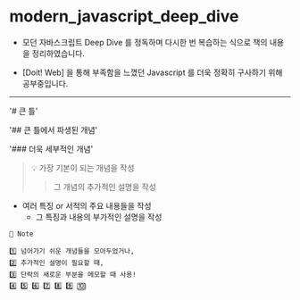 # modern_javascript_deep_dive
- 모던 자바스크립트 Deep Dive 를 정독하며 다시한 번 복습하는 식으로 책의 내용을 정리하였습니다.

- [Doit! Web] 을 통해 부족함을 느꼈던 Javascript 를 더욱 정확히 구사하기 위해 공부중입니다.

-----------------------

'# 큰 틀'
<br>

'## 큰 틀에서 파생된 개념'
<br>

'### 더욱 세부적인 개념'
<br>

> 💡 가장 기본이 되는 개념을 작성
>> 그 개념의 추가적인 설명을 작성

- 여러 특징 or 서적의 주요 내용들을 작성
  - 그 특징과 내용의 부가적인 설명을 작성
 
```
🔎 Note

1️⃣ 넘어가기 쉬운 개념들을 모아두었거나,
2️⃣ 추가적인 설명이 필요할 때,
3️⃣ 단락의 새로운 부분을 메모할 때 사용!
4️⃣ 5️⃣ 6️⃣ 7️⃣ 8️⃣ 9️⃣ 🔟
```
